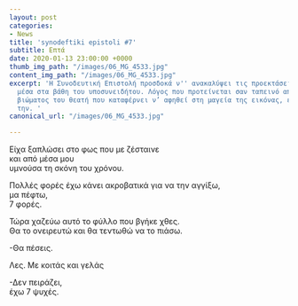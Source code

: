 ```yaml
---
layout: post
categories:
- News
title: 'synodeftiki epistoli #7'
subtitle: Επτά
date: 2020-01-13 23:00:00 +0000
thumb_img_path: "/images/06_MG_4533.jpg"
content_img_path: "/images/06_MG_4533.jpg"
excerpt: 'Η Συνοδευτική Επιστολή προσδοκά ν'' ανακαλύψει τις προεκτάσεις της εικόνας
  μέσα στα βάθη του υποσυνειδήτου. Λόγος που προτείνεται σαν ταπεινό απαύγασμα του
  βιώματος του θεατή που καταφέρνει ν’ αφηθεί στη μαγεία της εικόνας, επαναδημιουργώντας
  την. '
canonical_url: "/images/06_MG_4533.jpg"

---
```

Είχα ξαπλώσει στο φως που με ζέσταινε  
και από μέσα μου   
υμνούσα τη σκόνη του χρόνου.

Πολλές φορές έχω κάνει ακροβατικά για να την αγγίξω,  
μα πέφτω,  
7 φορές.

Τώρα χαζεύω αυτό το φύλλο που βγήκε χθες.  
Θα το ονειρευτώ και θα τεντωθώ να το πιάσω.

\-Θα πέσεις.   
  
Λες. Με κοιτάς και γελάς

\-Δεν πειράζει,   
έχω 7 ψυχές.